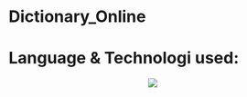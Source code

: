 # Dictionary_Online


# Language & Technologi used:
<p align="center">
  <a href="https://skillicons.dev">
    <img src="https://skillicons.dev/icons?i=html,css,js,cs,dotnet,vscode&theme=light&perline=3" />
  </a>
</p>
